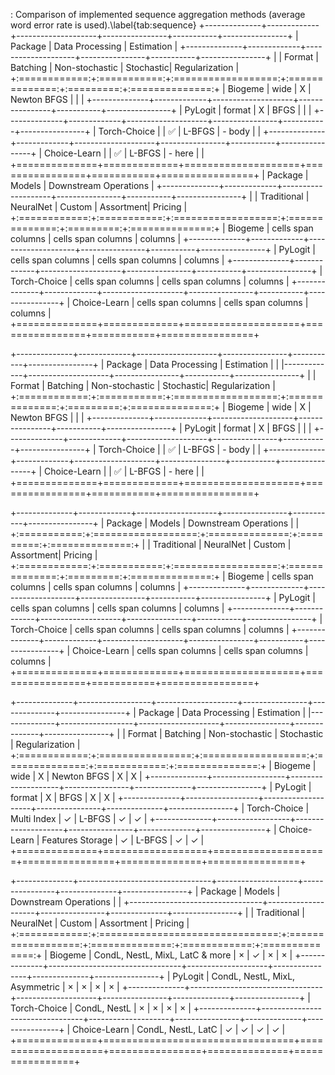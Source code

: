 

: Comparison of implemented sequence aggregation methods (average word error rate is used).\label{tab:sequence}
+--------------+-------------+--------------------+----------------+-----------+----------------+
| Package      | Data Processing                  | Estimation                                  |
+--------------+-------------+--------------------+----------------+-----------+----------------+
|              | Format      | Batching           | Non-stochastic | Stochastic| Regularization |
+:============:+:===========:+:==================:+:==============:+:=========:+:==============:+
| Biogeme      | wide        |     X              | Newton BFGS    |           |                |
+--------------+-------------+--------------------+----------------+-----------+----------------+
| PyLogit      | format      |     X              | BFGS           |           |                |
+--------------+-------------+--------------------+----------------+-----------+----------------+
| Torch-Choice |             | :white_check_mark: | L-BFGS         | - body    |                |
+--------------+-------------+--------------------+----------------+-----------+----------------+
| Choice-Learn |             | :white_check_mark: | L-BFGS         | - here    |                |
+==============+=============+====================+================+===========+================+
| Package      | Models                                            | Downstream Operations      |
+--------------+-------------+--------------------+----------------+-----------+----------------+
|              | Traditional |          NeuralNet |         Custom | Assortment|       Pricing  |
+:============:+:===========:+:==================:+:==============:+:=========:+:==============:+
| Biogeme      | cells span columns               | cells        span columns  |      columns   |
+--------------+-------------+--------------------+----------------+-----------+----------------+
| PyLogit      | cells span columns               | cells        span columns  | columns        |
+--------------+-------------+--------------------+----------------+-----------+----------------+
| Torch-Choice | cells span columns               | cells        span columns  |      columns   |
+--------------+-------------+--------------------+----------------+-----------+----------------+
| Choice-Learn | cells span columns               | cells  span       columns  | columns        |
+==============+=============+====================+================+===========+================+

+--------------+-------------+--------------------+----------------+-----------+----------------+
| Package      | Data Processing                  | Estimation                                  |
|              |-------------+--------------------+----------------+-----------+----------------+
|              | Format      | Batching           | Non-stochastic | Stochastic| Regularization |
+:============:+:===========:+:==================:+:==============:+:=========:+:==============:+
| Biogeme      | wide        |     X              | Newton BFGS    |           |                |
+--------------+-------------+--------------------+----------------+-----------+----------------+
| PyLogit      | format      |     X              | BFGS           |           |                |
+--------------+-------------+--------------------+----------------+-----------+----------------+
| Torch-Choice |             | :white_check_mark: | L-BFGS         | - body    |                |
+--------------+-------------+--------------------+----------------+-----------+----------------+
| Choice-Learn |             | :white_check_mark: | L-BFGS         | - here    |                |
+==============+=============+====================+================+===========+================+

+--------------+-------------+--------------------+----------------+-----------+----------------+
| Package      | Models                                            | Downstream Operations      |
|              +:===========:+:==================:+:==============:+:=========:+:==============:+
|              | Traditional |          NeuralNet |         Custom | Assortment|       Pricing  |
+:============:+:===========:+:==================:+:==============:+:=========:+:==============:+
| Biogeme      | cells span columns               | cells        span columns  |      columns   |
+--------------+-------------+--------------------+----------------+-----------+----------------+
| PyLogit      | cells span columns               | cells        span columns  | columns        |
+--------------+-------------+--------------------+----------------+-----------+----------------+
| Torch-Choice | cells span columns               | cells        span columns  |      columns   |
+--------------+-------------+--------------------+----------------+-----------+----------------+
| Choice-Learn | cells span columns               | cells  span       columns  | columns        |
+==============+=============+====================+================+===========+================+


+--------------+------------------+--------------------+----------------+--------------+----------------+
| Package      | Data Processing                       | Estimation                                     |
|--------------+------------------+--------------------+----------------+--------------+----------------+
|              | Format           | Batching           | Non-stochastic | Stochastic   | Regularization |
+:============:+:================:+:==================:+:==============:+:============:+:==============:+
| Biogeme      | wide             |     X              | Newton BFGS    |     X        |        X       |
+--------------+------------------+--------------------+----------------+--------------+----------------+
| PyLogit      | format           |     X              | BFGS           |     X        |       X        |
+--------------+------------------+--------------------+----------------+--------------+----------------+
| Torch-Choice | Multi Index      | $\checkmark$       | L-BFGS         | $\checkmark$ | $\checkmark$   |
+--------------+------------------+--------------------+----------------+--------------+----------------+
| Choice-Learn | Features Storage | $\checkmark$       | L-BFGS         | $\checkmark$ | $\checkmark$   |
+==============+==================+====================+================+==============+================+


+--------------+---------------------------------+--------------------+----------------+--------------+----------------+
| Package      | Models                                                                | Downstream Operations         |
|              +---------------------------------+--------------------+----------------+--------------+----------------+
|              | Traditional                     |          NeuralNet |         Custom | Assortment   |     Pricing    |
+:============:+:===============================:+:==================:+:==============:+:============:+:==============:+
| Biogeme      | CondL, NestL, MixL, LatC & more | $\times$           | $\checkmark$   |   $\times$   |   $\times$     |
+--------------+---------------------------------+--------------------+----------------+--------------+----------------+
| PyLogit      | CondL, NestL, MixL, Asymmetric  |  $\times$          | $\times$       |   $\times$   |   $\times$     |
+--------------+---------------------------------+--------------------+----------------+--------------+----------------+
| Torch-Choice | CondL, NestL                    | $\times$           | $\times$       |  $\times$    |   $\times$     |
+--------------+---------------------------------+--------------------+----------------+--------------+----------------+
| Choice-Learn | CondL, NestL, LatC              | $\checkmark$       | $\checkmark$   | $\checkmark$ | $\checkmark$   |
+==============+=================================+====================+================+==============+================+
